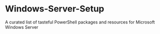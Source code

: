 # Windows-Server-Setup
A curated list of tasteful PowerShell packages and resources for Microsoft Windows Server 
